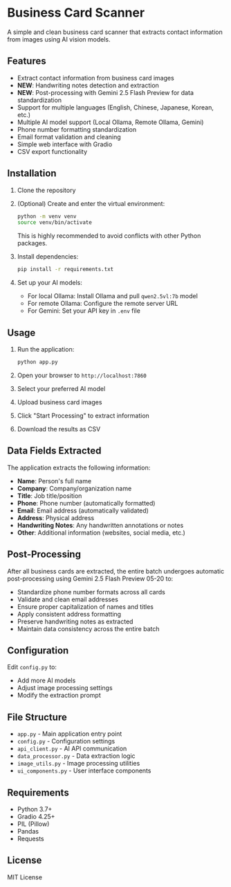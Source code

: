 # Business Card Scanner

A simple and clean business card scanner that extracts contact information from images using AI vision models.

## Features

- Extract contact information from business card images
- **NEW**: Handwriting notes detection and extraction
- **NEW**: Post-processing with Gemini 2.5 Flash Preview for data standardization
- Support for multiple languages (English, Chinese, Japanese, Korean, etc.)
- Multiple AI model support (Local Ollama, Remote Ollama, Gemini)
- Phone number formatting standardization
- Email format validation and cleaning
- Simple web interface with Gradio
- CSV export functionality

## Installation

1. Clone the repository
1. (Optional) Create and enter the virtual environment:
   ```bash
   python -m venv venv
   source venv/bin/activate
   ```
   This is highly recommended to avoid conflicts with other Python packages.

1. Install dependencies:
   ```bash
   pip install -r requirements.txt
   ```

1. Set up your AI models:
   - For local Ollama: Install Ollama and pull `qwen2.5vl:7b` model
   - For remote Ollama: Configure the remote server URL
   - For Gemini: Set your API key in `.env` file

## Usage

1. Run the application:
   ```bash
   python app.py
   ```

2. Open your browser to `http://localhost:7860`

3. Select your preferred AI model

4. Upload business card images

5. Click "Start Processing" to extract information

6. Download the results as CSV

## Data Fields Extracted

The application extracts the following information:
- **Name**: Person's full name
- **Company**: Company/organization name
- **Title**: Job title/position
- **Phone**: Phone number (automatically formatted)
- **Email**: Email address (automatically validated)
- **Address**: Physical address
- **Handwriting Notes**: Any handwritten annotations or notes
- **Other**: Additional information (websites, social media, etc.)

## Post-Processing

After all business cards are extracted, the entire batch undergoes automatic post-processing using Gemini 2.5 Flash Preview 05-20 to:
- Standardize phone number formats across all cards
- Validate and clean email addresses
- Ensure proper capitalization of names and titles
- Apply consistent address formatting
- Preserve handwriting notes as extracted
- Maintain data consistency across the entire batch

## Configuration

Edit `config.py` to:
- Add more AI models
- Adjust image processing settings
- Modify the extraction prompt

## File Structure

- `app.py` - Main application entry point
- `config.py` - Configuration settings
- `api_client.py` - AI API communication
- `data_processor.py` - Data extraction logic
- `image_utils.py` - Image processing utilities
- `ui_components.py` - User interface components

## Requirements

- Python 3.7+
- Gradio 4.25+
- PIL (Pillow)
- Pandas
- Requests

## License

MIT License 